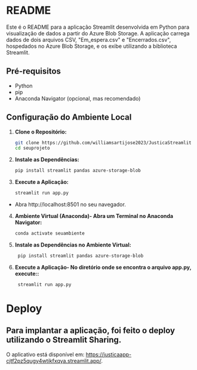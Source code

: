 # README

Este é o README para a aplicação Streamlit desenvolvida em Python para visualização de dados a partir do Azure Blob Storage. A aplicação carrega dados de dois arquivos CSV, "Em_espera.csv" e "Encerrados.csv", hospedados no Azure Blob Storage, e os exibe utilizando a biblioteca Streamlit.

## Pré-requisitos

- Python
- pip
- Anaconda Navigator (opcional, mas recomendado)

## Configuração do Ambiente Local

1. **Clone o Repositório:**
   ```bash
   git clone https://github.com/williamsartijose2023/JusticaStreamlit
   cd seuprojeto

2. **Instale as Dependências:**
   ```bash
   pip install streamlit pandas azure-storage-blob

3. **Execute a Aplicação:**
   ```bash
   streamlit run app.py
  - Abra http://localhost:8501 no seu navegador.

4. **Ambiente Virtual (Anaconda)- Abra um Terminal no Anaconda Navigator:**
    ```bash
   conda activate seuambiente

 5. **Instale as Dependências no Ambiente Virtual:**
    ```bash
     pip install streamlit pandas azure-storage-blob

6. **Execute a Aplicação- No diretório onde se encontra o arquivo app.py, execute::**
    ```bash
     streamlit run app.py
 # Deploy
## Para implantar a aplicação, foi feito o deploy utilizando o Streamlit Sharing.

O aplicativo está disponível em: https://justicaapp-cjtf2pz5qugy4wtikfxqya.streamlit.app/.



